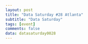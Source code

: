 ```yaml
---
layout: post
title: "Data Saturday #28 Atlanta"
subtitle: "Data Saturday"
tags: [event]
comments: false
data: datasaturday0028
---
```

